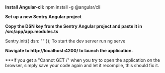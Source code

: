 
**Install Angular-cli:** npm install -g @angular/cli

**Set up a new Sentry Angular project**

**Copy the DSN key from the Sentry Angular project and paste it in /src/app/app.modules.ts**

Sentry.init({
    dsn: "<YOUR DSN GOES HERE>"
});
To start the dev server run ng serve

**Navigate to http://localhost:4200/ to launch the application.**

***If you get a "Cannot GET /" when you try to open the application on the browser, simply save your code again and let it recompile, this should fix it.
